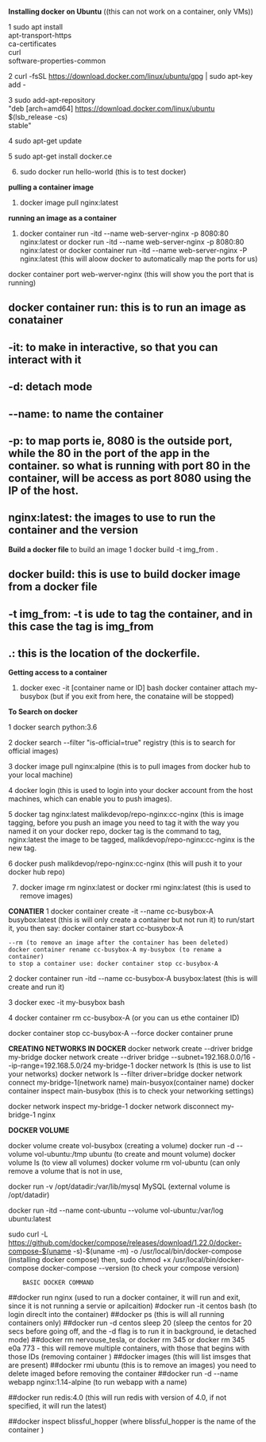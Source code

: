 **Installing docker on Ubuntu**
((this can not work on a container, only VMs))

1 sudo apt install \
    apt-transport-https \
    ca-certificates \
    curl \
    software-properties-common

2 curl -fsSL https://download.docker.com/linux/ubuntu/gpg | sudo apt-key add - 

3 sudo add-apt-repository \
  "deb [arch=amd64] https://download.docker.com/linux/ubuntu \
  $(lsb_release -cs) \
  stable"

4 sudo apt-get update

5 sudo apt-get install docker.ce

6. sudo docker run hello-world (this is to test docker)


**pulling a container image**

1. docker image pull nginx:latest

**running an image as a container**

1. docker container run -itd --name web-server-nginx -p 8080:80 nginx:latest
		or
docker run -itd --name web-server-nginx -p 8080:80 nginx:latest
		or
docker container run -itd --name web-server-nginx -P nginx:latest (this will aloow docker to automatically map the ports for us)

docker container port web-werver-nginx (this will show you the port that is running)

## docker container run: this is to run an image as conatainer
## -it: to make in interactive, so that you can interact with it
## -d: detach mode
## --name: to name the container
## -p: to map ports ie, 8080 is the outside port, while the 80 in the port of the app in the container. so what is running with port 80 in the container, will be access as port 8080 using the IP of the host.
## nginx:latest:  the images to use to run the container and the version

**Build a docker file** to build an image
1 docker build -t img_from .
## docker build: this is use to build docker image from a docker file
## -t img_from: -t is ude to tag the container, and in this case the tag is img_from
## .: this is the location of the dockerfile.



**Getting access to a container**

1. docker exec -it [container name or ID] bash
   docker container attach my-busybox (but if you exit from here, the conataine will be stopped) 


**To Search on docker**

1 docker search python:3.6

2 docker search --filter "is-official=true" registry (this is to search for official images)

3 docker image pull nginx:alpine  (this is to pull images from docker hub to your local machine)

4 docker login (this is used to login into your docker account from the host machines, which can enable you to push images).

5 docker tag nginx:latest malikdevop/repo-nginx:cc-nginx 
(this is image tagging, before you push an image you need to tag it with the way you named it on your docker repo, docker tag is the command to tag, nginx:latest the image to be tagged, malikdevop/repo-nginx:cc-nginx is the new tag.

6  docker push malikdevop/repo-nginx:cc-nginx (this will push it to your docker hub repo)

7. docker image rm nginx:latest or docker rmi nginx:latest (this is used to remove images)


**CONATIER**
1 docker container create -it --name cc-busybox-A busybox:latest (this is will only create a container but not run it)
	to run/start it, you then say: docker container start cc-busybox-A

	--rm (to remove an image after the container has been deleted)
	docker container rename cc-busybox-A my-busybox (to rename a container)
	to stop a container use: docker container stop cc-busybox-A
2 docker container run -itd --name cc-busybox-A busybox:latest (this is will create and run it)

3 docker exec -it my-busybox bash

4 docker container rm cc-busybox-A (or you can us ethe container ID)

docker container stop cc-busybox-A --force
docker container prune


**CREATING NETWORKS IN DOCKER**
docker network create --driver bridge my-bridge
docker network create --driver bridge --subnet=192.168.0.0/16 --ip-range=192.168.5.0/24 my-bridge-1
docker network ls (this is use to list your networks)
docker network ls --filter driver=bridge
docker network connect my-bridge-1(network name) main-busyox(container name)
docker container inspect main-busybox (this is to check your networking settings)

docker network inspect my-bridge-1
docker network disconnect my-bridge-1 nginx


**DOCKER VOLUME**

docker volume create vol-busybox (creating a volume)
docker run -d --volume vol-ubuntu:/tmp ubuntu (to create and mount volume)
docker volume ls (to view all volumes)
docker volume rm vol-ubuntu (can only remove a volume that is not in use, 


docker run -v /opt/datadir:/var/lib/mysql MySQL (external volume is /opt/datadir)


docker run -itd --name cont-ubuntu --volume vol-ubuntu:/var/log ubuntu:latest

sudo curl -L https://github.com/docker/compose/releases/download/1.22.0/docker-compose-$(uname -s)-$(uname -m) -o /usr/local/bin/docker-compose (installing docker compose) then, sudo chmod +x /usr/local/bin/docker-compose
docker-compose --version (to check your compose version)








		BASIC DOCKER COMMAND
##docker run nginx (used to run a docker container, it will run and exit, since it is not running a servie or apilcaition)
#docker run -it centos bash (to login direclt into the container)
##docker ps (this is will all running containers only)
##docker run -d centos sleep 20 (sleep the centos for 20 secs before going off, and the -d flag is to run it in background, ie detached mode)
##docker rm nervouse_tesla, or docker rm 345 or docker rm 345 e0a 773 - this will remove multiple containers, with those that begins with those IDs                                                                           (removing container )
##docker images (this will list imsges that are present)
##docker rmi ubuntu (this is to remove an images)
you need to delete imaged before removing the container
##docker run -d --name webapp nginx:1.14-alpine  (to run webapp with a name)

##docker run redis:4.0 (this will run redis with version of 4.0, if not specified, it will run the latest)

##docker inspect blissful_hopper (where blissful_hopper is the name of the container )
